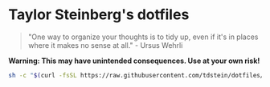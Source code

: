 # Taylor Steinberg's dotfiles

> "One way to organize your thoughts is to tidy up, even if it's in places where
> it makes no sense at all." - Ursus Wehrli

**Warning: This may have unintended consequences. Use at your own risk!**

```bash 
sh -c "$(curl -fsSL https://raw.githubusercontent.com/tdstein/dotfiles/HEAD/bootstrap.sh)"
```
